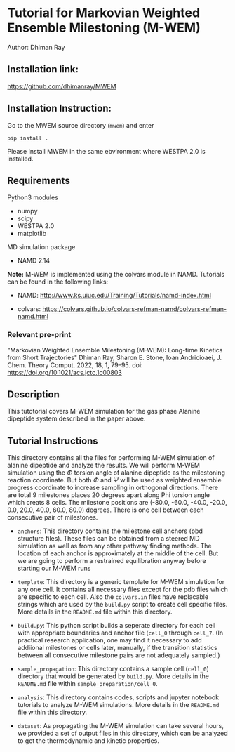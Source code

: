 # Tutorial for Markovian Weighted Ensemble Milestoning (M-WEM)

Author: Dhiman Ray

## Installation link: 
https://github.com/dhimanray/MWEM

## Installation Instruction: 
Go to the MWEM source directory (```mwem```) and enter
```
pip install .
```

Please Install MWEM in the same ebvironment where WESTPA 2.0 is installed.

## Requirements ##

Python3 modules

* numpy
* scipy
* WESTPA 2.0
* matplotlib

MD simulation package

* NAMD 2.14

**Note:** M-WEM is implemented using the colvars module in NAMD. Tutorials can be found in the following links:

* NAMD: http://www.ks.uiuc.edu/Training/Tutorials/namd-index.html

* colvars: https://colvars.github.io/colvars-refman-namd/colvars-refman-namd.html

### Relevant pre-print ###
"Markovian Weighted Ensemble Milestoning (M-WEM): Long-time Kinetics from Short Trajectories" Dhiman Ray, Sharon E. Stone, Ioan Andricioaei, J. Chem. Theory Comput. 2022, 18, 1, 79–95. doi: https://doi.org/10.1021/acs.jctc.1c00803

## Description
This tutotorial covers M-WEM simulation for the gas phase Alanine dipeptide system described in the paper above.  

## Tutorial Instructions
This directory contains all the files for performing M-WEM simulation of alanine dipeptide and analyze the results. We will perform M-WEM simulation using the $\Phi$ torsion angle of alanine dipeptide as the milestoning reaction coordinate. But both $\Phi$ and $\Psi$ will be used as weighted ensemble progress coordinate to increase sampling in orthogonal directions. There are total 9 milestones places 20 degrees apart along Phi torsion angle which creats 8 cells. The milestone positions are (-80.0, -60.0, -40.0, -20.0, 0.0, 20.0, 40.0, 60.0, 80.0) degrees. There is one cell between each consecutive pair of milestones.

* ```anchors```: This directory contains the milestone cell anchors (pbd structure files). These files can be obtained from a steered MD simulation as well as from any other pathway finding methods. The location of each anchor is approximately at the middle of the cell. But we are going to perform a restrained equilibration anyway before starting our M-WEM runs

* ```template```: This directory is a generic template for M-WEM simulation for any one cell. It contains all necessary files except for the pdb files which are specific to each cell. Also the ```colvars.in``` files have replacable strings which are used by the ```build.py``` script to create cell specific files. More details in the ```README.md``` file within this directory.

* ```build.py```: This python script builds a seperate directory for each cell with appropriate boundaries and anchor file (```cell_0``` through ```cell_7```. (In practical research application, one may find it necessary to add addiional milestones or cells later, manually, if the transition statistics between all consecutive milestone pairs are not adequately sampled.)

* ```sample_propagation```: This directory contains a sample cell (```cell_0```) directory that would be generated by ```build.py```. More details in the ```README.md``` file within ```sample_preparation/cell_0```.

* ```analysis```: This directory contains codes, scripts and jupyter notebook tutorials to analyze M-WEM simulations. More details in the ```README.md``` file within this directory. 

* ```dataset```: As propagating the M-WEM simulation can take several hours, we provided a set of output files in this directory, which can be analyzed to get the thermodynamic and kinetic properties.
